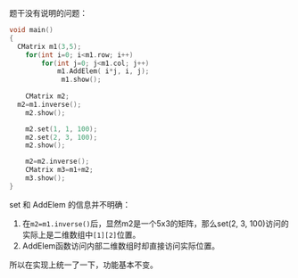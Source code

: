 题干没有说明的问题：

```cpp
void main()
{	
  CMatrix m1(3,5);
	for(int i=0; i<m1.row; i++)
		for(int j=0; j<m1.col; j++)
			m1.AddElem( i*j, i, j);
             m1.show();
	
	CMatrix m2;
  m2=m1.inverse();
	m2.show();

	m2.set(1, 1, 100);
	m2.set(2, 3, 100);
	m2.show();

	m2=m2.inverse();
	CMatrix m3=m1+m2;
	m3.show();
}
```

set 和 AddElem 的信息并不明确：

1. 在`m2=m1.inverse()`后，显然m2是一个5x3的矩阵，那么set(2, 3, 100)访问的实际上是二维数组中`[1][2]`位置。
2. AddElem函数访问内部二维数组时却直接访问实际位置。

所以在实现上统一了一下，功能基本不变。

